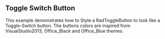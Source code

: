 ##  Toggle Switch Button 
This example demonstrates how to Style a RadToggleButton to look like a Toggle-Switch button. The buttons colors are inspired from VisualStudio2013, Office_Black and Office_Blue themes.

[//]: <keywords: radtogglebutton, visualstudio2013, style, implicitstyles, noxaml>